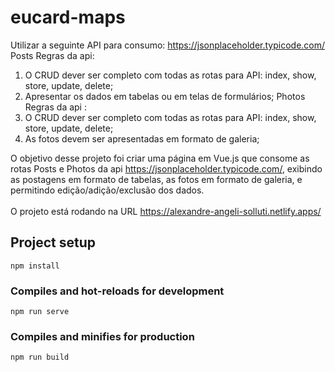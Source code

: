 # eucard-maps


Utilizar a seguinte API para consumo:
https://jsonplaceholder.typicode.com/
Posts
Regras da api:
1. O CRUD dever ser completo com todas as rotas para API: index, show, store,
update, delete;
2. Apresentar os dados em tabelas ou em telas de formulários;
Photos
Regras da api :
1. O CRUD dever ser completo com todas as rotas para API: index, show,
store, update, delete;
2. As fotos devem ser apresentadas em formato de galeria;

O objetivo desse projeto foi criar uma página em Vue.js que consome as rotas Posts e Photos da api https://jsonplaceholder.typicode.com/, exibindo as postagens em formato de tabelas, as fotos em formato de galeria, e permitindo edição/adição/exclusão dos dados.
<br><br>
O projeto está rodando na URL https://alexandre-angeli-solluti.netlify.apps/<br>

## Project setup
```
npm install
```

### Compiles and hot-reloads for development
```
npm run serve
```

### Compiles and minifies for production
```
npm run build
